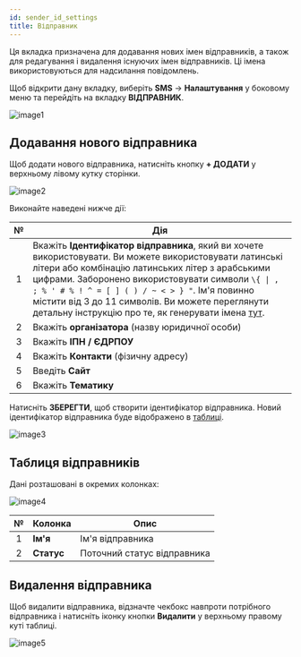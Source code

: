 ```yaml
---
id: sender_id_settings
title: Відправник
---
```


Ця вкладка призначена для додавання нових імен відправників, а також для редагування і видалення існуючих імен відправників. Ці імена використовуються для надсилання повідомлень.

Щоб відкрити дану вкладку, виберіть **SMS** → **Налаштування** у боковому меню та перейдіть на вкладку **ВІДПРАВНИК**.

![image1](/img/uk/client_settings_sender_id/image1.png)

## Додавання нового відправника

Щоб додати нового відправника, натисніть кнопку **+ ДОДАТИ** у верхньому лівому кутку сторінки.

![image2](/img/uk/client_settings_sender_id/image2.png)

Виконайте наведені нижче дії:

|  №  | Дія |
| :-: | --- |
| 1 | Вкажіть **Ідентифікатор відправника**, який ви хочете використовувати. Ви можете використовувати латинські літери або комбінацію латинських літер з арабськими цифрами. Заборонено використовувати символи `\{ \| , ; % ' # % ! ^ = [ ] ( ) / ~ < > } "`. Ім'я повинно містити від 3 до 11 символів. Ви можете переглянути детальну інструкцію про те, як генерувати імена [тут](../../../external/create_sender_id.md). |
| 2 | Вкажіть **організатора** (назву юридичної особи) |
| 3 | Вкажіть **ІПН / ЄДРПОУ** |
| 4 | Вкажіть **Контакти** (фізичну адресу) |
| 5 | Введіть **Сайт** |
| 6 | Вкажіть **Тематику** |

Натисніть **ЗБЕРЕГТИ**, щоб створити ідентифікатор відправника. Новий ідентифікатор відправника буде відображено в [таблиці](#таблиця-відправників).

![image3](/img/uk/client_settings_sender_id/image3.png)

## Таблиця відправників

Дані розташовані в окремих колонках:

![image4](/img/uk/client_settings_sender_id/image4.png)

|  №  | Колонка | Опис |
| :-: | ------- | ---- |
| 1 | **Ім'я** | Ім'я відправника |
| 2 | **Статус** | Поточний статус відправника |

## Видалення відправника

Щоб видалити відправника, відзначте чекбокс навпроти потрібного відправника і натисніть іконку кнопки **Видалити** у верхньому правому куті таблиці.

![image5](/img/uk/client_settings_sender_id/image5.png)
